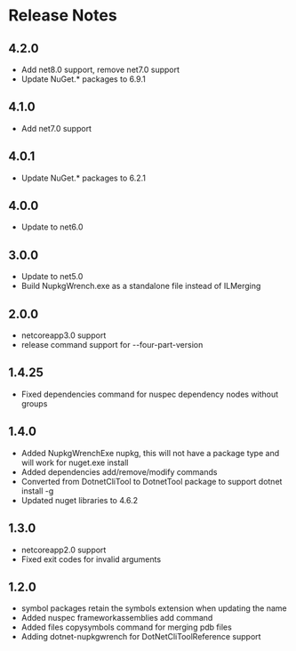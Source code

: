 # Release Notes

## 4.2.0
* Add net8.0 support, remove net7.0 support
* Update NuGet.* packages to 6.9.1

## 4.1.0
* Add net7.0 support

## 4.0.1
* Update NuGet.* packages to 6.2.1

## 4.0.0
* Update to net6.0

## 3.0.0
* Update to net5.0
* Build NupkgWrench.exe as a standalone file instead of ILMerging

## 2.0.0
* netcoreapp3.0 support
* release command support for --four-part-version

## 1.4.25
* Fixed dependencies command for nuspec dependency nodes without groups

## 1.4.0
* Added NupkgWrenchExe nupkg, this will not have a package type and will work for nuget.exe install
* Added dependencies add/remove/modify commands
* Converted from DotnetCliTool to DotnetTool package to support dotnet install -g
* Updated nuget libraries to 4.6.2

## 1.3.0
* netcoreapp2.0 support
* Fixed exit codes for invalid arguments

## 1.2.0
* symbol packages retain the symbols extension when updating the name
* Added nuspec frameworkassemblies add command
* Added files copysymbols command for merging pdb files
* Adding dotnet-nupkgwrench for DotNetCliToolReference support
